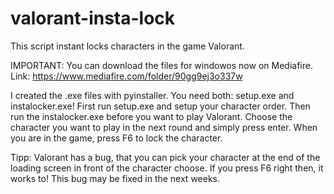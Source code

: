 # valorant-insta-lock
This script instant locks characters in the game Valorant.

IMPORTANT: 
You can download the files for windowos now on Mediafire. 
Link: https://www.mediafire.com/folder/90gg9ej3o337w

I created the .exe files with pyinstaller. You need both: setup.exe and instalocker.exe! 
First run setup.exe and setup your character order. Then run the instalocker.exe before you want to play Valorant. Choose the character you want to play in the next round and simply press enter. 
When you are in the game, press F6 to lock the character. 

Tipp: 
Valorant has a bug, that you can pick your character at the end of the loading screen in front of the character choose. If you press F6 right then, it works to! 
This bug may be fixed in the next weeks. 
